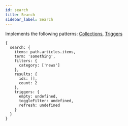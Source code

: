 ```yaml
---
id: search
title: Search
sidebar_label: Search
---
```


Implements the following patterns: [Collections](/docs/patterns/collections),
[Triggers](/docs/patterns/triggers)

```
{
  search: {
    items: path.articles.items,
    term: 'something',
    filters: {
      category: ['news']
    },
    results: {
      ids: [],
      count: 2
    },
    triggers: {
      empty: undefined,
      toggleFilter: undefined,
      refresh: undefined
    }
  }
}
```
